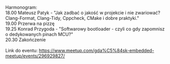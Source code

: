 Harmonogram: \
18.00 Mateusz Patyk - "Jak zadbać o jakość w projekcie i nie zwariować? Clang-Format, Clang-Tidy, Cppcheck, CMake i dobre praktyki." \
19.00 Przerwa na pizzę \
19.25 Konrad Przygoda - "Softwarowy bootloader - czyli co gdy zapomnisz o dedykowanych pinach MCU?" \
20.30 Zakończenie \
\
Link do eventu: https://www.meetup.com/gda%C5%84sk-embedded-meetup/events/296929827/
